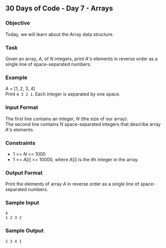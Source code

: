 ## 30 Days of Code - Day 7 - Arrays

### Objective

Today, we will learn about the Array data structure.

### Task

Given an array, <i>A</i>, of <i>N</i> integers, print <i>A</i>'s elements in reverse order as a single line of
space-separated numbers.

### Example

<i>A</i> = [1, 2, 3, 4]<br>
Print ```4 3 2 1```. Each integer is separated by one space.

### Input Format

The first line contains an integer, <i>N</i> (the size of our array).<br>
The second line contains <i>N</i> space-separated integers that describe array <i>A</i>'s elements.

### Constraints

<ul>
<li>1 <= <i>N</i> <= 1000</li>
<li>1 <= <i>A</i>[<i>i</i>] <= 10000, where <i>A</i>[<i>i</i>] is the <i>i</i>th integer in the array.</li>
</ul>

### Output Format

Print the elements of array <i>A</i> in reverse order as a single line of space-separated numbers.

### Sample Input

```
4
1 2 3 2
```

### Sample Output

```
2 3 4 1
```
